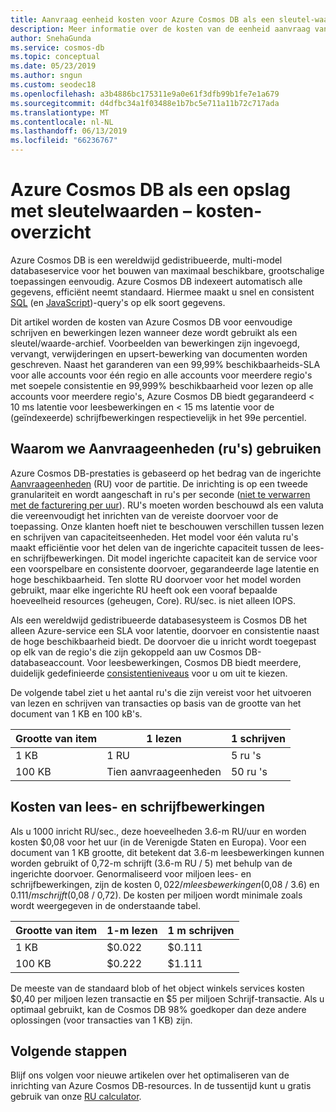 ```yaml
---
title: Aanvraag eenheid kosten voor Azure Cosmos DB als een sleutel-waardearchief
description: Meer informatie over de kosten van de eenheid aanvraag van Azure Cosmos DB voor eenvoudige schrijven en leesbewerkingen wanneer deze wordt gebruikt als een sleutel/waarde-archief.
author: SnehaGunda
ms.service: cosmos-db
ms.topic: conceptual
ms.date: 05/23/2019
ms.author: sngun
ms.custom: seodec18
ms.openlocfilehash: a3b4886bc175311e9a0e61f3dfb99b1fe7e1a679
ms.sourcegitcommit: d4dfbc34a1f03488e1b7bc5e711a11b72c717ada
ms.translationtype: MT
ms.contentlocale: nl-NL
ms.lasthandoff: 06/13/2019
ms.locfileid: "66236767"
---
```

# <a name="azure-cosmos-db-as-a-key-value-store--cost-overview"></a>Azure Cosmos DB als een opslag met sleutelwaarden – kosten-overzicht

Azure Cosmos DB is een wereldwijd gedistribueerde, multi-model databaseservice voor het bouwen van maximaal beschikbare, grootschalige toepassingen eenvoudig. Azure Cosmos DB indexeert automatisch alle gegevens, efficiënt neemt standaard. Hiermee maakt u snel en consistent [SQL](how-to-sql-query.md) (en [JavaScript](stored-procedures-triggers-udfs.md))-query's op elk soort gegevens. 

Dit artikel worden de kosten van Azure Cosmos DB voor eenvoudige schrijven en bewerkingen lezen wanneer deze wordt gebruikt als een sleutel/waarde-archief. Voorbeelden van bewerkingen zijn ingevoegd, vervangt, verwijderingen en upsert-bewerking van documenten worden geschreven. Naast het garanderen van een 99,99% beschikbaarheids-SLA voor alle accounts voor één regio en alle accounts voor meerdere regio's met soepele consistentie en 99,999% beschikbaarheid voor lezen op alle accounts voor meerdere regio's, Azure Cosmos DB biedt gegarandeerd < 10 ms latentie voor leesbewerkingen en < 15 ms latentie voor de (geïndexeerde) schrijfbewerkingen respectievelijk in het 99e percentiel. 

## <a name="why-we-use-request-units-rus"></a>Waarom we Aanvraageenheden (ru's) gebruiken

Azure Cosmos DB-prestaties is gebaseerd op het bedrag van de ingerichte [Aanvraageenheden](request-units.md) (RU) voor de partitie. De inrichting is op een tweede granulariteit en wordt aangeschaft in ru's per seconde ([niet te verwarren met de facturering per uur](https://azure.microsoft.com/pricing/details/cosmos-db/)). RU's moeten worden beschouwd als een valuta die vereenvoudigt het inrichten van de vereiste doorvoer voor de toepassing. Onze klanten hoeft niet te beschouwen verschillen tussen lezen en schrijven van capaciteitseenheden. Het model voor één valuta ru's maakt efficiëntie voor het delen van de ingerichte capaciteit tussen de lees- en schrijfbewerkingen. Dit model ingerichte capaciteit kan de service voor een voorspelbare en consistente doorvoer, gegarandeerde lage latentie en hoge beschikbaarheid. Ten slotte RU doorvoer voor het model worden gebruikt, maar elke ingerichte RU heeft ook een vooraf bepaalde hoeveelheid resources (geheugen, Core). RU/sec. is niet alleen IOPS.

Als een wereldwijd gedistribueerde databasesysteem is Cosmos DB het alleen Azure-service een SLA voor latentie, doorvoer en consistentie naast de hoge beschikbaarheid biedt. De doorvoer die u inricht wordt toegepast op elk van de regio's die zijn gekoppeld aan uw Cosmos DB-databaseaccount. Voor leesbewerkingen, Cosmos DB biedt meerdere, duidelijk gedefinieerde [consistentieniveaus](consistency-levels.md) voor u om uit te kiezen. 

De volgende tabel ziet u het aantal ru's die zijn vereist voor het uitvoeren van lezen en schrijven van transacties op basis van de grootte van het document van 1 KB en 100 kB's.

|Grootte van item|1 lezen|1 schrijven|
|-------------|------|-------|
|1 KB|1 RU|5 ru 's|
|100 KB|Tien aanvraageenheden|50 ru 's|

## <a name="cost-of-reads-and-writes"></a>Kosten van lees- en schrijfbewerkingen

Als u 1000 inricht RU/sec., deze hoeveelheden 3.6-m RU/uur en worden kosten $0,08 voor het uur (in de Verenigde Staten en Europa). Voor een document van 1 KB grootte, dit betekent dat 3.6-m leesbewerkingen kunnen worden gebruikt of 0,72-m schrijft (3.6-m RU / 5) met behulp van de ingerichte doorvoer. Genormaliseerd voor miljoen lees- en schrijfbewerkingen, zijn de kosten $0,022 /m leesbewerkingen ($0,08 / 3.6) en $0.111/ m schrijft ($0,08 / 0,72). De kosten per miljoen wordt minimale zoals wordt weergegeven in de onderstaande tabel.

|Grootte van item|1-m lezen|1 m schrijven|
|-------------|-------|--------|
|1 KB|$0.022|$0.111|
|100 KB|$0.222|$1.111|


De meeste van de standaard blob of het object winkels services kosten $0,40 per miljoen lezen transactie en $5 per miljoen Schrijf-transactie. Als u optimaal gebruikt, kan de Cosmos DB 98% goedkoper dan deze andere oplossingen (voor transacties van 1 KB) zijn.

## <a name="next-steps"></a>Volgende stappen

Blijf ons volgen voor nieuwe artikelen over het optimaliseren van de inrichting van Azure Cosmos DB-resources. In de tussentijd kunt u gratis gebruik van onze [RU calculator](https://www.documentdb.com/capacityplanner).

